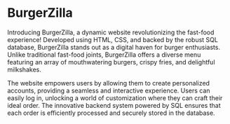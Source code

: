 # BurgerZilla

Introducing BurgerZilla, a dynamic website revolutionizing the fast-food experience! Developed using HTML, CSS, and backed by the robust SQL database, BurgerZilla stands out as a digital haven for burger enthusiasts. Unlike traditional fast-food joints, BurgerZilla offers a diverse menu featuring an array of mouthwatering burgers, crispy fries, and delightful milkshakes.

The website empowers users by allowing them to create personalized accounts, providing a seamless and interactive experience. Users can easily log in, unlocking a world of customization where they can craft their ideal order. The innovative backend system powered by SQL ensures that each order is efficiently processed and securely stored in the database.

